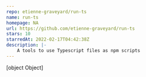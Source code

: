 ```yaml
---
repo: etienne-graveyard/run-ts
name: run-ts
homepage: NA
url: https://github.com/etienne-graveyard/run-ts
stars: 10
starredAt: 2022-02-17T04:42:38Z
description: |-
    A tools to use Typescript files as npm scripts
---
```


[object Object]
